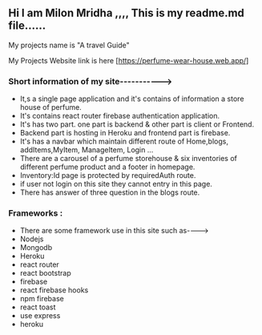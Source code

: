 ## Hi I am Milon Mridha ,,,, This is my readme.md file......

My projects name is "A travel Guide"

 My Projects Website link is here [https://perfume-wear-house.web.app/]

### Short information of my site----------->
- It,s a single page application and it's contains of information a store house of perfume.
- It's contains react router firebase authentication  application.
- It's has two part. one part is backend & other part is client or Frontend.
- Backend part is hosting in Heroku and frontend part is firebase.
- It's has a navbar which maintain different route of Home,blogs, addItems,MyItem, ManageItem, Login ...
- There are a carousel of a perfume storehouse & six inventories of different perfume product and a footer in homepage.
- Inventory:Id  page is protected by requiredAuth route.
- if user not login on this site they cannot entry in this  page.
- There has  answer of  three question in the blogs route.

### Frameworks :
- There are some framework use in this site such as---->
- Nodejs
- Mongodb
- Heroku
- react router 
- react bootstrap
- firebase
- react firebase hooks
- npm firebase 
- react toast
- use express
- heroku 